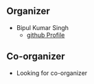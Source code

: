 ## Organizer

- Bipul Kumar Singh 
	- [github Profile](https://github.com/Bipulkumarsingh)

## Co-organizer

- Looking for co-organizer
